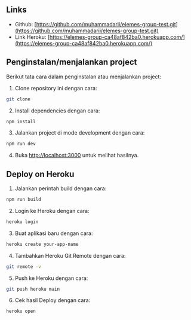 ## Links

- Github: [https://github.com/muhammadarii/elemes-group-test.git](https://github.com/muhammadarii/elemes-group-test.git)
- Link Heroku: [https://elemes-group-ca48af842ba0.herokuapp.com/](https://elemes-group-ca48af842ba0.herokuapp.com/)

## Penginstalan/menjalankan project

Berikut tata cara dalam penginstalan atau menjalankan project:

1. Clone repository ini dengan cara:

```bash
git clone
```

2. Install dependencies dengan cara:

```bash
npm install
```

3. Jalankan project di mode development dengan cara:

```bash
npm run dev
```

4. Buka [http://localhost:3000](http://localhost:3000) untuk melihat hasilnya.

## Deploy on Heroku

1. Jalankan perintah build dengan cara:

```bash
npm run build
```

2. Login ke Heroku dengan cara:

```bash
heroku login
```

3. Buat aplikasi baru dengan cara:

```bash
heroku create your-app-name
```

4. Tambahkan Heroku Git Remote dengan cara:

```bash
git remote -v
```

5. Push ke Heroku dengan cara:

```bash
git push heroku main
```

6. Cek hasil Deploy dengan cara:

```bash
heroku open
```
